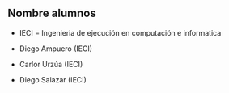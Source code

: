## Nombre alumnos

- IECI = Ingenieria de ejecución en computación e informatica

- Diego Ampuero (IECI)
- Carlor Urzúa (IECI)
- Diego Salazar (IECI)
